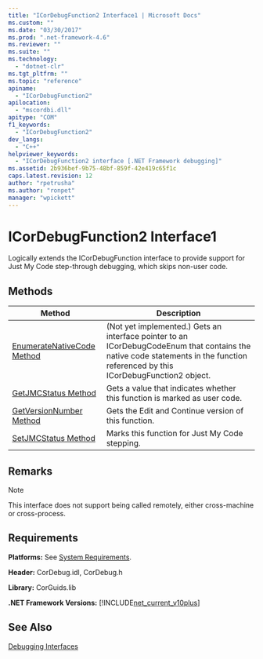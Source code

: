 ```yaml
---
title: "ICorDebugFunction2 Interface1 | Microsoft Docs"
ms.custom: ""
ms.date: "03/30/2017"
ms.prod: ".net-framework-4.6"
ms.reviewer: ""
ms.suite: ""
ms.technology: 
  - "dotnet-clr"
ms.tgt_pltfrm: ""
ms.topic: "reference"
apiname: 
  - "ICorDebugFunction2"
apilocation: 
  - "mscordbi.dll"
apitype: "COM"
f1_keywords: 
  - "ICorDebugFunction2"
dev_langs: 
  - "C++"
helpviewer_keywords: 
  - "ICorDebugFunction2 interface [.NET Framework debugging]"
ms.assetid: 2b936bef-9b75-48bf-859f-42e419c65f1c
caps.latest.revision: 12
author: "rpetrusha"
ms.author: "ronpet"
manager: "wpickett"
---
```

# ICorDebugFunction2 Interface1
Logically extends the ICorDebugFunction interface to provide support for Just My Code step-through debugging, which skips non-user code.  
  
## Methods  
  
|Method|Description|  
|------------|-----------------|  
|[EnumerateNativeCode Method](../../../../docs/framework/unmanaged-api/debugging/icordebugfunction2-enumeratenativecode-method.md)|(Not yet implemented.) Gets an interface pointer to an ICorDebugCodeEnum that contains the native code statements in the function referenced by this ICorDebugFunction2 object.|  
|[GetJMCStatus Method](../../../../docs/framework/unmanaged-api/debugging/icordebugfunction2-getjmcstatus-method.md)|Gets a value that indicates whether this function is marked as user code.|  
|[GetVersionNumber Method](../../../../docs/framework/unmanaged-api/debugging/icordebugfunction2-getversionnumber-method.md)|Gets the Edit and Continue version of this function.|  
|[SetJMCStatus Method](../../../../docs/framework/unmanaged-api/debugging/icordebugfunction2-setjmcstatus-method.md)|Marks this function for Just My Code stepping.|  
  
## Remarks  
  
> [!NOTE]
>  This interface does not support being called remotely, either cross-machine or cross-process.  
  
## Requirements  
 **Platforms:** See [System Requirements](../../../../docs/framework/getting-started/system-requirements.md).  
  
 **Header:** CorDebug.idl, CorDebug.h  
  
 **Library:** CorGuids.lib  
  
 **.NET Framework Versions:** [!INCLUDE[net_current_v10plus](../../../../includes/net-current-v10plus-md.md)]  
  
## See Also  
 [Debugging Interfaces](../../../../docs/framework/unmanaged-api/debugging/debugging-interfaces.md)